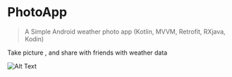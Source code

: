 # PhotoApp
> A Simple Android weather photo app (Kotlin, MVVM, Retrofit, RXjava, Kodin) 

Take picture , and share with friends with weather data

 
![Alt Text](https://lh3.googleusercontent.com/pw/ACtC-3en2aDTCDfFCWe99F2qC1dXzbwQxX9YhFqiIwu4fwVzNLJ_mBdUJwjdEX0Mi-ASO9AKSI4dgc-Dn2hy-OvwtPAglB6HMjBKzl5p7miOD5bDhKQT32-OCTIhWI6KxIkOsyafLgOm-WMvyycjq45ulLWj=w164-h290-no)
